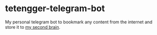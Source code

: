 # tetengger-telegram-bot

My personal telegram bot to bookmark any content from the internet and store it to [my second brain](https://irfansofyana.github.io/MySecondBrain/bookmark/).
